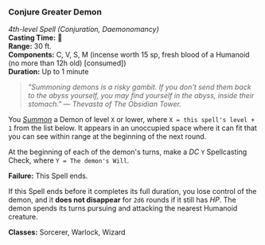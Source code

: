 ### Conjure Greater Demon
*4th-level Spell (Conjuration, Daemonomancy)*  
**Casting Time:** 🔷  
**Range:** 30 ft.  
**Components:** C, V, S, M (incense worth 15 sp, fresh blood of a Humanoid (no more than 12h old) [consumed])  
**Duration:** Up to 1 minute  

> *"Summoning demons is a risky gambit. If you don't send them back to the abyss yourself, you may find yourself in the abyss, inside their stomach." — Thevasta of The Obsidian Tower.*

You *[Summon]* a Demon of level `X` or lower, where `X = this spell's level + 1` from the list below. It appears in an unoccupied space where it can fit that you can see within range at the beginning of the next round.

At the beginning of each of the demon's turns, make a *DC* `Y` Spellcasting Check, where `Y = The demon's Will`.

**Failure:** This Spell ends.  

If this Spell ends before it completes its full duration, you lose control of the demon, and it **does not disappear** for `2d6` rounds if it still has *HP*. The demon spends its turns pursuing and attacking the nearest Humanoid creature.

**Classes:** Sorcerer, Warlock, Wizard

[Summon]: ../../Rules/Spellcasting/Summoned%20Creatures.md
